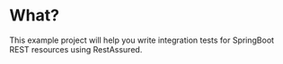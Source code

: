 # What?

This example project will help you write integration tests for SpringBoot REST resources using RestAssured.
